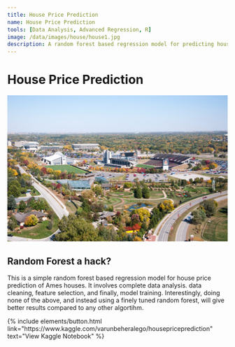 ```yaml
---
title: House Price Prediction
name: House Price Prediction
tools: [Data Analysis, Advanced Regression, R]
image: /data/images/house/house1.jpg
description: A random forest based regression model for predicting house prices.
---
```


# House Price Prediction

![preview](/data/images/house/house2.jpg)

## Random Forest a hack?
This is a simple random forest based regression model for house price prediction of Ames houses. It involves complete data analysis. data cleaning, feature selection, and finally, model training. Interestingly, doing none of the above, and instead using a finely tuned random forest, will give better results compared to any other algortihm.

<p class="text-center">
{% include elements/button.html link="https://www.kaggle.com/varunbeheralego/housepriceprediction" text="View Kaggle Notebook" %}
</p>
